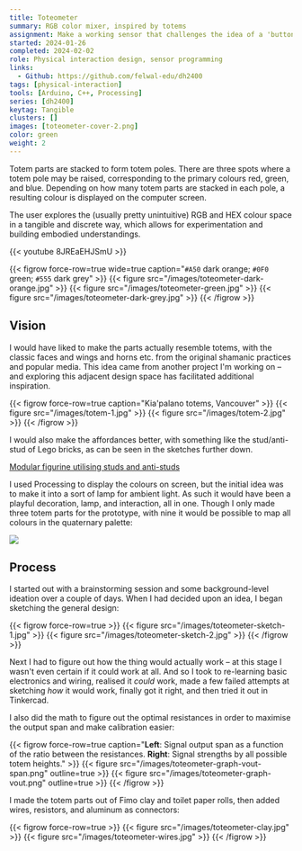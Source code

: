 ```yaml
---
title: Toteometer
summary: RGB color mixer, inspired by totems
assignment: Make a working sensor that challenges the idea of a 'button' or that works in an unusual or unexpected way.
started: 2024-01-26
completed: 2024-02-02
role: Physical interaction design, sensor programming
links:
  - Github: https://github.com/felwal-edu/dh2400
tags: [physical-interaction]
tools: [Arduino, C++, Processing]
series: [dh2400]
keytag: Tangible
clusters: []
images: [toteometer-cover-2.png]
color: green
weight: 2
---
```


Totem parts are stacked to form totem poles. There are three spots where a totem pole may be raised, corresponding to the primary colours red, green, and blue. Depending on how many totem parts are stacked in each pole, a resulting colour is displayed on the computer screen.

The user explores the (usually pretty unintuitive) RGB and HEX colour space in a tangible and discrete way, which allows for experimentation and building embodied understandings.

{{< youtube 8JREaEHJSmU >}}

{{< figrow force-row=true wide=true caption="`#A50` dark orange; `#0F0` green; `#555` dark grey" >}}
    {{< figure src="/images/toteometer-dark-orange.jpg" >}}
    {{< figure src="/images/toteometer-green.jpg" >}}
    {{< figure src="/images/toteometer-dark-grey.jpg" >}}
{{< /figrow >}}

## Vision

I would have liked to make the parts actually resemble totems, with the classic faces and wings and horns etc. from the original shamanic practices and popular media. This idea came from another project I'm working on – and exploring this adjacent design space has facilitated additional inspiration.

{{< figrow force-row=true caption="Kia'palano totems, Vancouver" >}}
    {{< figure src="/images/totem-1.jpg" >}}
    {{< figure src="/images/totem-2.jpg" >}}
{{< /figrow >}}

I would also make the affordances better, with something like the stud/anti-stud of Lego bricks, as can be seen in the sketches further down.

[Modular figurine utilising studs and anti-studs](/craft/solartotem)

I used Processing to display the colours on screen, but the initial idea was to make it into a sort of lamp for ambient light. As such it would have been a playful decoration, lamp, and interaction, all in one. Though I only made three totem parts for the prototype, with nine it would be possible to map all colours in the quaternary palette:

![](/images/quaternary-colors.png)

## Process

I started out with a brainstorming session and some background-level ideation over a couple of days. When I had decided upon an idea, I began sketching the general design:

{{< figrow force-row=true >}}
    {{< figure src="/images/toteometer-sketch-1.jpg" >}}
    {{< figure src="/images/toteometer-sketch-2.jpg" >}}
{{< /figrow >}}

Next I had to figure out how the thing would actually work – at this stage I wasn't even certain if it could work at all. And so I took to re-learning basic electronics and wiring, realised it _could_ work, made a few failed attempts at sketching _how_ it would work, finally got it right, and then tried it out in Tinkercad.

I also did the math to figure out the optimal resistances in order to maximise the output span and make calibration easier:

{{< figrow force-row=true caption="**Left**: Signal output span as a function of the ratio between the resistances. **Right**: Signal strengths by all possible totem heights." >}}
    {{< figure src="/images/toteometer-graph-vout-span.png" outline=true >}}
    {{< figure src="/images/toteometer-graph-vout.png" outline=true >}}
{{< /figrow >}}

I made the totem parts out of Fimo clay and toilet paper rolls, then added wires, resistors, and aluminum as connectors:

{{< figrow force-row=true >}}
    {{< figure src="/images/toteometer-clay.jpg" >}}
    {{< figure src="/images/toteometer-wires.jpg" >}}
{{< /figrow >}}
